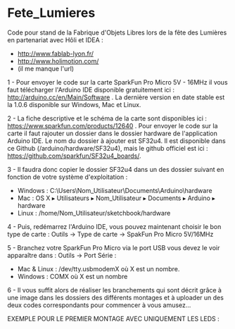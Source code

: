 Fete_Lumieres
=============

Code pour stand de la Fabrique d'Objets Libres lors de la fête des Lumières en partenariat avec Hôli et IDEA :

- http://www.fablab-lyon.fr/
- http://www.holimotion.com/
- (il me manque l'url)

1 - Pour envoyer le code sur la carte SparkFun Pro Micro 5V - 16MHz il vous faut télécharger l'Arduino IDE disponible gratuitement ici : http://arduino.cc/en/Main/Software . La dernière version en date stable est la 1.0.6 disponible sur Windows, Mac et Linux.

2 - La fiche descriptive et le schéma de la carte sont disponibles ici : https://www.sparkfun.com/products/12640 . Pour envoyer le code sur la carte il faut rajouter un dossier dans le dossier hardware de l'application Arduino IDE. Le nom du dossier à ajouter est SF32u4. Il est disponible dans ce Github (/arduino/hardware/SF32u4), mais le github officiel est ici : https://github.com/sparkfun/SF32u4_boards/.

3 - Il faudra donc copier le dossier SF32u4 dans un des dossier suivant en fonction de votre système d'exploitation :

* Windows : C:\Users\Nom_Utilisateur\Documents\Arduino\hardware
* Mac : OS X ▸ Utilisateurs ▸ Nom_Utilisateur ▸ Documents ▸ Arduino ▸ hardware
* Linux : /home/Nom_Utilisateur/sketchbook/hardware


4 - Puis, redémarrez l'Arduino IDE, vous pouvez maintenant choisir le bon type de carte : Outils -> Type de carte -> SpakFun Pro Micro 5V/16MHz

5 - Branchez votre SparkFun Pro Micro via le port USB vous devez le voir apparaître dans : Outils -> Port Série :

* Mac & Linux : /dev/tty.usbmodemX où X est un nombre.
* Windows : COMX où X est un nombre

6 - Il vous suffit alors de réaliser les branchements qui sont décrit grâce à une image dans les dossiers des différents montages et à uploader un des deux codes correspondants pour commencer à vous amusez...


EXEMPLE POUR LE PREMIER MONTAGE AVEC UNIQUEMENT LES LEDS : 